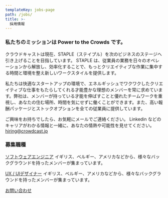 ```yaml
---
templateKey: jobs-page
path: /jobs/
title: >-
  採用情報
---
```


### 私たちのミッションは Power to the Crowds です。

クラウドキャストは現在、STAPLE（ステイプル）を次のビジネスのステージへ引き上げることを目指しています。
STAPLE は、従業員の業務を日々のオペレーションから解放し、効率化することで、もっとクリエイティブな作業に集中する時間と環境を整え新しいワークスタイルを提供します。

私たちは快適なスタートアップの環境で、エネルギッシュでワクワクしたクリエイティブな仕事をもたらしてくれる才能豊かな理想のメンバーを常に求めています。弊社は、メンバーが持っている才能を伸ばすことと優れたチームワークを重視し、あなたの住む場所、時間を気にせずに働くことができます。また、高い報酬パッケージとストックオプションを全ての従業員に提供しています。

ご興味をお持ちでしたら、お気軽にメールでご連絡ください。
Linkedin などのキャリアがわかる情報と一緒に、あなたの情熱や可能性を見せてください。
hiring@crowdcast.jp

### 募集職種

<div class="card">
<a href="/jobs/engineer/">ソフトウェアエンジニア</a>
イギリス、ベルギー、アメリカなどから、様々なバックグラウンドを持ったメンバーが集まっています。
</p>
</div>

<div class="card">
<a href="/jobs/designer/">UX / UIデザイナー</a>
イギリス、ベルギー、アメリカなどから、様々なバックグラウンドを持ったメンバーが集まっています。
</p>
</div>

<div class="text-center">
<a class="button is-medium is-primary is-outlined pl5 pr5" href="/contacts/">お問い合わせ</a>
</div>
